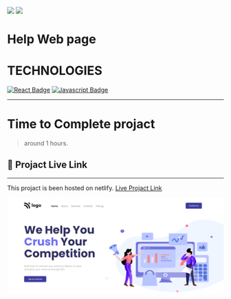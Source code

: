 [![](https://img.shields.io/badge/linkedin-blue?style=for-the-badge)](https://www.linkedin.com/in/ankush-kumar-275129176/)
[![](https://img.shields.io/badge/MYPORTFOLIO-blue?style=for-the-badge)](https://devloperankush.tk/ 'Link')


# **Help Web page**

# TECHNOLOGIES
[![React Badge](https://img.shields.io/badge/-HTML-red?style=for-the-badge&labelColor=black&logo=html&logoColor=61DBFB)](#) [![Javascript Badge](https://img.shields.io/badge/-CSS-blue?style=for-the-badge&labelColor=black&logo=tailwind&logoColor=white)](#)

---

# Time to Complete projact
> around 1 hours.

## 🚀  Projact Live Link <br>
---
This projact is been hosted on netlify. [Live Projact Link]()

![HELP WEB PAGE](/HelpWeb-page.png)